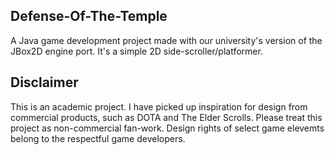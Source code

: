 ## Defense-Of-The-Temple
A Java game development project made with our university's version of the JBox2D engine port. It's a simple 2D side-scroller/platformer.

## Disclaimer
This is an academic project. I have picked up inspiration for design from commercial products, such as DOTA and The Elder Scrolls. Please treat this project as non-commercial fan-work. Design rights of select game elevemts belong to the respectful game developers.